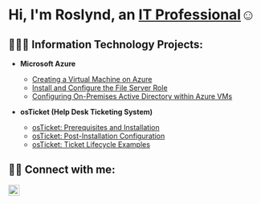 <h1>Hi, I'm Roslynd, an <a href="https://www.linkedin.com/in/roslynd-williams">IT Professional</a>☺</h1>

<h2>👩🏿‍💻 Information Technology Projects:</h2>

- <b>Microsoft Azure</b>
  - [Creating a Virtual Machine on Azure](https://github.com/roslyndwilliams/virtual-machine)
  - [Install and Configure the File Server Role](https://github.com/RoslyndWilliams/install-and-configure-the-file-server-role)
  - [Configuring On-Premises Active Directory within Azure VMs](https://github.com/roslyndwilliams/configure-ad)


- <b>osTicket (Help Desk Ticketing System)</b>
  - [osTicket: Prerequisites and Installation](https://github.com/roslyndwilliams/osticket-prereqs)
  - [osTicket: Post-Installation Configuration](https://github.com/roslyndwilliams/post-install-config)
  - [osTicket: Ticket Lifecycle Examples](https://github.com/roslyndwilliams/ticket-lifecycle)


<h2>🤳🏿 Connect with me:</h2>

[<img align="left" alt="Roslynd | LinkedIn" width="22px" src="https://cdn.jsdelivr.net/npm/simple-icons@v3/icons/linkedin.svg" />][linkedin]

[linkedin]: https://www.linkedin.com/in/roslynd-williams
